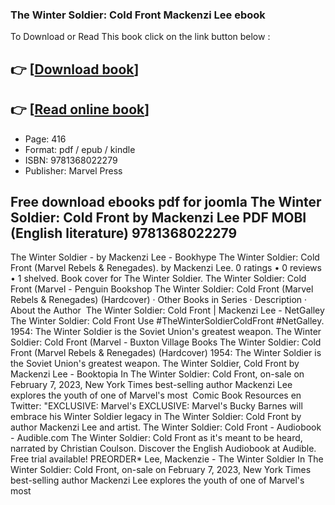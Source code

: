 ### The Winter Soldier: Cold Front Mackenzi Lee ebook

To Download or Read This book click on the link button below :

## 👉  [**[Download book](http://get-pdfs.com/download.php?group=book&from=github.com&id=658443&lnk=1065 "Download book")**]

## 👉  [**[Read online book](http://get-pdfs.com/download.php?group=book&from=github.com&id=658443&lnk=1065 "Read online book")**]


* Page: 416
* Format: pdf / epub / kindle
* ISBN: 9781368022279
* Publisher: Marvel Press



## Free download ebooks pdf for joomla The Winter Soldier: Cold Front by Mackenzi Lee PDF MOBI (English literature) 9781368022279



 The Winter Soldier - by Mackenzi Lee - Bookhype The Winter Soldier: Cold Front (Marvel Rebels &amp; Renegades). by Mackenzi Lee. 0 ratings • 0 reviews • 1 shelved. Book cover for The Winter Soldier.
 The Winter Soldier: Cold Front (Marvel  - Penguin Bookshop The Winter Soldier: Cold Front (Marvel Rebels &amp; Renegades) (Hardcover) · Other Books in Series · Description · About the Author 
 The Winter Soldier: Cold Front | Mackenzi Lee - NetGalley The Winter Soldier: Cold Front Use #TheWinterSoldierColdFront #NetGalley. 1954: The Winter Soldier is the Soviet Union&#039;s greatest weapon.
 The Winter Soldier: Cold Front (Marvel  - Buxton Village Books The Winter Soldier: Cold Front (Marvel Rebels &amp; Renegades) (Hardcover) 1954: The Winter Soldier is the Soviet Union&#039;s greatest weapon.
 The Winter Soldier, Cold Front by Mackenzi Lee - Booktopia In The Winter Soldier: Cold Front, on-sale on February 7, 2023, New York Times best-selling author Mackenzi Lee explores the youth of one of Marvel&#039;s most 
 Comic Book Resources en Twitter: &quot;EXCLUSIVE: Marvel&#039;s EXCLUSIVE: Marvel&#039;s Bucky Barnes will embrace his Winter Soldier legacy in The Winter Soldier: Cold Front by author Mackenzi Lee and artist.
 The Winter Soldier: Cold Front - Audiobook - Audible.com The Winter Soldier: Cold Front as it&#039;s meant to be heard, narrated by Christian Coulson. Discover the English Audiobook at Audible. Free trial available!
 PREORDER* Lee, Mackenzie - The Winter Soldier In The Winter Soldier: Cold Front, on-sale on February 7, 2023, New York Times best-selling author Mackenzi Lee explores the youth of one of Marvel&#039;s most 





